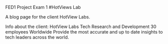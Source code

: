 FED1 Project Exam 1
#HotViews Lab

A blog page for the client HotView Labs. 

Info about the client:
HotView Labs
Tech Research and Development
30 employees
Worldwide
Provide the most accurate and up to date insights to tech leaders across the world.





